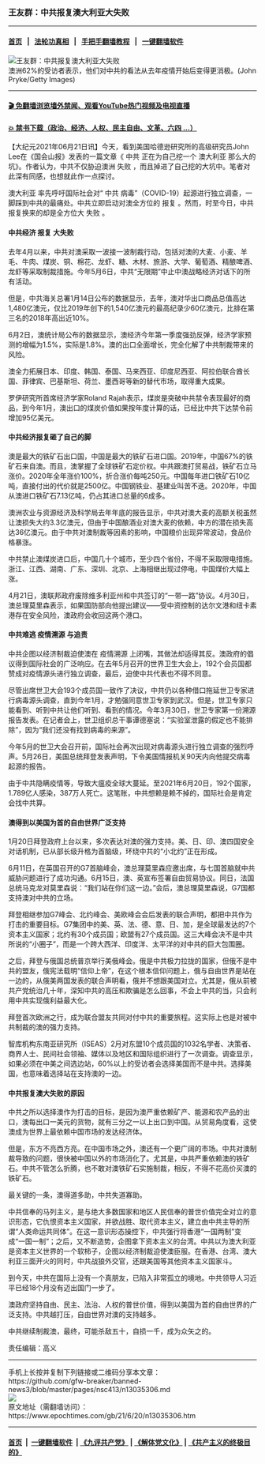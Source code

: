 ### 王友群：中共报复澳大利亚大失败
------------------------

#### [首页](https://github.com/gfw-breaker/banned-news3/blob/master/README.md) &nbsp;&nbsp;|&nbsp;&nbsp; [法轮功真相](https://github.com/begood0513/basic/blob/master/README.md)  &nbsp;&nbsp;|&nbsp;&nbsp; [手把手翻墙教程](https://github.com/gfw-breaker/guides/wiki)  &nbsp;&nbsp;|&nbsp;&nbsp; [一键翻墙软件](https://github.com/gfw-breaker/nogfw/blob/master/README.md)  



<div><img alt="王友群：中共报复澳大利亚大失败" class="attachment-djy_600_400 size-djy_600_400 wp-post-image" src="https://i.epochtimes.com/assets/uploads/2021/06/id13035308-GettyImages-57415041-600x400.jpeg"/>
<div class="caption">
 澳洲62%的受访者表示，他们对中共的看法从去年疫情开始后变得更消极。(John Pryke/Getty Images)
</div></div><hr/>

#### [ 🎬  免翻墙浏览墙外禁闻、观看YouTube热门视频及电视直播](https://github.com/gfw-breaker/HelloWorld)

#### [ 💥  禁书下载（政治、经济、人权、民主自由、文革、六四 ...）](https://github.com/gfw-breaker/books/blob/master/README.md)

<div><p>
 【大纪元2021年06月21日讯】今天，看到美国哈德逊研究所的高级研究员John Lee在《国会山报》发表的一篇文章《
 <ok href="https://www.epochtimes.com/gb/tag/%E4%B8%AD%E5%85%B1.html">
  中共
 </ok>
 正在为自己挖一个
 <ok href="https://www.epochtimes.com/gb/tag/%E6%BE%B3%E5%A4%A7%E5%88%A9%E4%BA%9A.html">
  澳大利亚
 </ok>
 那么大的坑》。作者认为，中共不仅胁迫澳洲
 <ok href="https://www.epochtimes.com/gb/tag/%E5%A4%B1%E8%B4%A5.html">
  失败
 </ok>
 ，而且掉进了自己挖的大坑中。笔者对此深有同感，也想就此作一点探讨。
</p>
<p>
 <ok href="https://www.epochtimes.com/gb/tag/%E6%BE%B3%E5%A4%A7%E5%88%A9%E4%BA%9A.html">
  澳大利亚
 </ok>
 率先呼吁国际社会对“
 <ok href="https://www.epochtimes.com/gb/tag/%E4%B8%AD%E5%85%B1.html">
  中共
 </ok>
 病毒”（COVID-19）起源进行独立调查，一脚踩到中共的最痛处。中共立即启动对澳全方位的
 <ok href="https://www.epochtimes.com/gb/tag/%E6%8A%A5%E5%A4%8D.html">
  报复
 </ok>
 。然而，时至今日，中共报复换来的却是全方位大
 <ok href="https://www.epochtimes.com/gb/tag/%E5%A4%B1%E8%B4%A5.html">
  失败
 </ok>
 。
</p>
<h4>
 中共经济
 <ok href="https://www.epochtimes.com/gb/tag/%E6%8A%A5%E5%A4%8D.html">
  报复
 </ok>
 大失败
</h4>
<p>
 去年4月以来，中共对澳采取一波接一波制裁行动，包括对澳的大麦、小麦、羊毛、牛肉、煤炭、铜、棉花、龙虾、糖、木材、旅游、大学、葡萄酒、精酿啤酒、龙虾等采取制裁措施。今年5月6日，中共“无限期”中止中澳战略经济对话下的所有活动。
</p>
<p>
 但是，中共海关总署1月14日公布的数据显示，去年，澳对华出口商品总值高达1,480亿澳元，仅比2019年创下的1,540亿澳元的最高纪录少60亿澳元，比排在第三名的2018年高出近10%。
</p>
<p>
 6月2日，澳统计局公布的数据显示，澳经济今年第一季度强劲反弹，经济学家预测的增幅为1.5%，实际是1.8%。澳的出口全面增长，完全化解了中共制裁带来的风险。
</p>
<p>
 澳全力拓展日本、印度、韩国、泰国、马来西亚、印度尼西亚、阿拉伯联合酋长国、菲律宾、巴基斯坦、荷兰、墨西哥等新的替代市场，取得重大成果。
</p>
<p>
 罗伊研究所首席经济学家Roland Rajah表示，煤炭是突破中共禁令表现最好的商品，到今年1月，澳出口的煤炭价值如果按年度计算的话，已经比中共下达禁令前增加95亿美元。
</p>
<h4>
 中共经济报复砸了自己的脚
</h4>
<p>
 澳是最大的铁矿石出口国，中国是最大的铁矿石进口国。2019年，中国67%的铁矿石来自澳。而且，澳掌握了全球铁矿石定价权。中共跟澳打贸易战，铁矿石立马涨价。2020年全年涨价100%，折合涨价每吨250元。中国每年进口铁矿石10亿吨，直接付出的代价就是2500亿。中国钢铁业、基建业叫苦不迭。2020年，中国从澳进口铁矿石7.13亿吨，仍占其进口总量的6成多。
</p>
<p>
 澳洲农业与资源经济及科学局去年年底的报告显示，中共对澳大麦的高额关税虽然让澳损失大约3.3亿澳元，但由于中国酿酒业对澳大麦的依赖，中方的潜在损失高达36亿澳元。由于中共对澳制裁等因素的影响，中国粮价出现异常波动，食品价格暴涨。
</p>
<p>
 中共禁止澳煤炭进口后，中国几十个城市，至少四个省份，不得不采取限电措施。浙江、江西、湖南、广东、深圳、北京、上海相继出现过停电，中国煤价大幅上涨。
</p>
<p>
 4月21日，澳联邦政府废除维多利亚州和中共签订的“一带一路”协议。4月30日，澳总理莫里森表示，如果国防部向他提出建议——受中资控制的达尔文港和纽卡素港存在安全风险，澳政府会收回这两个港口。
</p>
<h4>
 中共难逃
 <ok href="https://www.epochtimes.com/gb/tag/%E7%96%AB%E6%83%85%E6%BA%AF%E6%BA%90.html">
  疫情溯源
 </ok>
 与追责
</h4>
<p>
 中共企图以经济制裁迫使澳在
 <ok href="https://www.epochtimes.com/gb/tag/%E7%96%AB%E6%83%85%E6%BA%AF%E6%BA%90.html">
  疫情溯源
 </ok>
 上闭嘴，其做法却适得其反。澳政府的倡议得到国际社会的广泛响应。在去年5月召开的世界卫生大会上，192个会员国都赞成对疫情源头进行独立调查，最后，迫使中共代表也不得不同意。
</p>
<p>
 尽管出席世卫大会193个成员国一致作了决议，中共仍以各种借口拖延世卫专家进行病毒源头调查，直到今年1月，才勉强同意世卫专家到武汉。但是，世卫专家只能看到、听到中共让他们听到、看到的情况。今年3月30日，世卫专家第一份溯源报告发表。在记者会上，世卫组织总干事谭德塞说：“实验室泄露的假定也不能排除”，因为“我们还没有找到病毒的来源”。
</p>
<p>
 今年5月的世卫大会召开前，国际社会再次出现对病毒源头进行独立调查的强烈呼声。5月26日，美国总统拜登发表声明，下令美国情报机关90天内向他提交病毒起源的报告。
</p>
<p>
 由于中共隐瞒疫情等，导致大瘟疫全球大蔓延。至2021年6月20日，192个国家，1.789亿人感染，387万人死亡。这笔账，中共想赖是赖不掉的，国际社会是肯定会找中共算。
</p>
<h4>
 澳得到以美国为首的自由世界广泛支持
</h4>
<p>
 1月20日拜登政府上台以来，多次表达对澳的强力支持。美、日、印、澳四国安全对话机制，已从部长级升格为首脑级，环绕中共的“小北约”正在形成。
</p>
<p>
 6月11日，在英国召开的G7首脑峰会，澳总理莫里森应邀出席，与七国首脑就中共威胁问题进行了成功沟通。6月15日，澳、英宣布签署自由贸易协议。同日，法国总统马克龙对莫里森说：“我们站在你们这一边。”会后，澳总理莫里森说，G7国都支持澳对中共的立场。
</p>
<p>
 拜登相继参加G7峰会、北约峰会、美欧峰会会后发表的联合声明，都把中共作为打击的重要目标。G7集团中的美、英、法、德、意、日、加，是全球最发达的7个资本主义国家；北约有30个成员国；欧盟有27个成员国。这三大峰会决不是中共所说的“小圈子”，而是一个跨大西洋、印度洋、太平洋的对中共的巨大包围圈。
</p>
<p>
 之后，拜登与俄国总统普京举行美俄峰会。俄是中共极力拉拢的国家，但俄不是中共的盟友，俄宪法载明“信仰上帝”，在这个根本信仰问题上，俄与自由世界是站在一边的，从俄美两国发表的联合声明看，俄并不想跟美国对立。尤其是，俄从前被共产党统治几十年，深知中共的高压和欺骗是怎么回事，不会上中共的当，只会利用中共实现俄利益最大化。
</p>
<p>
 拜登首次欧洲之行，成为联合盟友共同对付中共的重要旅程。这实际上也是对被中共制裁的澳的强力支持。
</p>
<p>
 智库机构东南亚研究所（ISEAS）2月对东盟10个成员国的1032名学者、决策者、商界人士、民间社会领袖、媒体以及地区和国际组织进行了一次调查。调查显示，如果必须在中美之间选边站，60%以上的受访者会选择美国而不是中共。选择美国，也意味着选择站在支持澳的一边。
</p>
<h4>
 中共报复澳大失败的原因
</h4>
<p>
 中共之所以选择澳作为打击的目标，是因为澳严重依赖矿产、能源和农产品的出口，澳每出口一美元的货物，就有三分之一以上出口到中国。从贸易角度看，这使澳成为世界上最依赖中国市场的发达经济体。
</p>
<p>
 但是，东方不亮西方亮。在中国市场之外，澳还有一个更广阔的市场。中共对澳制裁导致的问题，很快被中国以外的市场消化了。尤其是，中共严重依赖澳的铁矿石。中共不管怎么折腾，也不敢对澳铁矿石实施制裁，相反，不得不花高价买澳的铁矿石。
</p>
<p>
 最关键的一条，澳得道多助，中共失道寡助。
</p>
<p>
 中共信奉的马列主义，是与绝大多数国家和地区人民信奉的普世价值完全对立的意识形态，它仇恨资本主义国家，并欲战胜、取代资本主义，建立由中共主导的所谓“人类命运共同体”。在这一意识形态操控下，中共强行将香港“一国两制”变成“一国一制”；之后，又不断造势，企图拿下资本主义的台湾。中共以为澳大利亚是资本主义世界的一个软柿子，企图以经济制裁迫使澳臣服。在香港、台湾、澳大利亚三面开火的同时，中共战狼外交官，还跟美国等其他资本主义国家斗。
</p>
<p>
 到今天，中共在国际上没有一个真朋友，已陷入非常孤立的境地。中共领导人习近平已经18个月没有迈出国门一步了。
</p>
<p>
 澳政府坚持自由、民主、法治、人权的普世价值，得到以美国为首的自由世界的广泛支持。中共越打压，自由世界对澳的支持越多。
</p>
<p>
 中共继续制裁澳，最终，可能杀敌五十，自损一千，成为众矢之的。
</p>
<p>
 责任编辑：高义
</p>
</div>
<hr/>
手机上长按并复制下列链接或二维码分享本文章：<br/>
https://github.com/gfw-breaker/banned-news3/blob/master/pages/nsc413/n13035306.md <br/>
<a href='https://github.com/gfw-breaker/banned-news3/blob/master/pages/nsc413/n13035306.md'><img src='https://github.com/gfw-breaker/banned-news3/blob/master/pages/nsc413/n13035306.md.png'/></a> <br/>
原文地址（需翻墙访问）：https://www.epochtimes.com/gb/21/6/20/n13035306.htm


------------------------
#### [首页](https://github.com/gfw-breaker/banned-news3/blob/master/README.md) &nbsp;|&nbsp; [一键翻墙软件](https://github.com/gfw-breaker/nogfw/blob/master/README.md) &nbsp;| [《九评共产党》](https://github.com/gfw-breaker/9ping.md/blob/master/README.md#九评之一评共产党是什么) | [《解体党文化》](https://github.com/gfw-breaker/jtdwh.md/blob/master/README.md) | [《共产主义的终极目的》](https://github.com/gfw-breaker/gczydzjmd.md/blob/master/README.md)


<img src='http://gfw-breaker.win/banned-news3/pages/nsc413/n13035306.md' width='0px' height='0px'/>